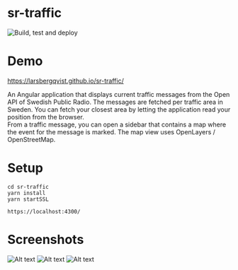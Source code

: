 # sr-traffic

![Build, test and deploy](https://github.com/larsbergqvist/sr-traffic/actions/workflows/buildanddeploy.yml/badge.svg)

# Demo

https://larsbergqvist.github.io/sr-traffic/

An Angular application that displays current traffic messages from the Open API of Swedish Public Radio. The messages are fetched per traffic area in Sweden. You can fetch your closest area by letting the application read your position from the browser.  
From a traffic message, you can open a sidebar that contains a map where the event for the message is marked. The map view uses OpenLayers / OpenStreetMap.

# Setup

```
cd sr-traffic
yarn install
yarn startSSL  

https://localhost:4300/

```

# Screenshots

![Alt text](https://github.com/LarsBergqvist/sr-traffic/blob/main/screenshot1.png?raw=true 'Traffic messages list')
![Alt text](https://github.com/LarsBergqvist/sr-traffic/blob/main/screenshot2.png?raw=true 'Map sidebar 1') 
![Alt text](https://github.com/LarsBergqvist/sr-traffic/blob/main/screenshot3.jpg?raw=true 'Map sidebar 2')

